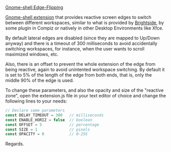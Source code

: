 [Gnome-shell Edge-Flipping](http://aguslr.github.com/gnome-shell-edge-flipping/)

[Gnome-shell extension](https://live.gnome.org/GnomeShell/Extensions) that provides reactive screen edges to switch between different workspaces, similar to what is provided by [Brightside](http://catmur.co.uk/brightside/), by some plugin in Compiz or natively in other Desktop Environments like Xfce.

By default lateral edges are disabled (since they are mapped to Up/Down anyway) and there is a timeout of 300 milliseconds to avoid accidentally switching workspaces, for instance, when the user wants to scroll maximized windows, etc.

Also, there is an offset to prevent the whole extension of the edge from being reactive, again to avoid unintented workspace switching. By default it is set to 5% of the length of the edge from both ends, that is, only the middle 90% of the edge is used.

To change these parameters, and also the opacity and size of the "reactive zone", open the extension.js file in your text editor of choice and change the following lines to your needs:

```javascript
// Declare some parameters
const DELAY_TIMEOUT = 300   // milliseconds
const ENABLE_HORIZ = false  // boolean
const OFFSET = 5            // percentage
const SIZE = 1              // pixels
const OPACITY = 0           // 0-255
```

Regards.
